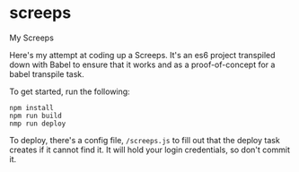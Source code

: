 
# screeps
My Screeps

Here's my attempt at coding up a Screeps. It's an es6 project transpiled down with Babel to ensure that it works and as a proof-of-concept for a babel transpile task.

To get started, run the following:

```
npm install
npm run build
nmp run deploy
```

To deploy, there's a config file, `/screeps.js` to fill out that the deploy task creates if it cannot find it. It will hold your login credentials, so don't commit it. 
